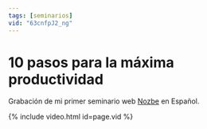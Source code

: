 ```yaml
---
tags: [seminarios]
vid: "63cnfpJ2_ng"
---
```


# 10 pasos para la máxima productividad

Grabación de mi primer seminario web [Nozbe][n] en Español.

{% include video.html id=page.vid %}

<!--More-->


[n]: https://nozbe.com/es/?a=mike